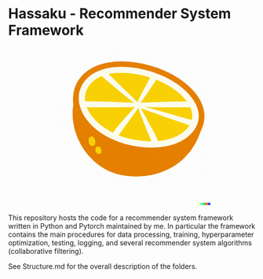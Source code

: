 
# Hassaku - Recommender System Framework
<div align="center">
    <img src="./assets/hassaku.png" style="width: 320px" />
</div>

This repository hosts the code for a recommender system framework written in Python and Pytorch maintained by me.
In particular the framework contains the main procedures for data processing, training, hyperparameter optimization, testing, logging, and several recommender system algorithms (collaborative filtering).

See Structure.md for the overall description of the folders.